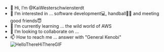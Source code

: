 - 👋 Hi, I’m @KaiWesterschwiensterdt
- 👀 I’m interested in ... software development💻, handball🤾‍♂️ and meeting good friends😇
- 🌱 I’m currently learning ... the wild world of AWS
- 💞️ I’m looking to collaborate on ...
- 📫 How to reach me ... answer with "General Kenobi" \
![HelloThereHiThereGIF](https://github.com/KaiWesterschwiensterdt/KaiWesterschwiensterdt/assets/61865463/22ec9a79-de9a-4bd7-a2da-44de8a97df1e)
<!---
KaiWesterschwiensterdt/KaiWesterschwiensterdt is a ✨ special ✨ repository because its `README.md` (this file) appears on your GitHub profile.
You can click the Preview link to take a look at your changes.
--->
